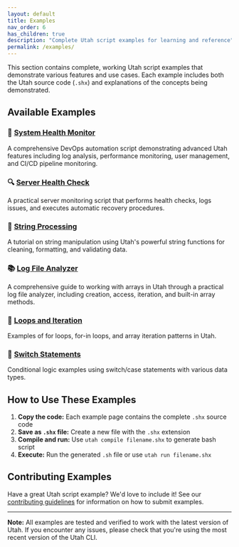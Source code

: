 ```yaml
---
layout: default
title: Examples
nav_order: 6
has_children: true
description: "Complete Utah script examples for learning and reference"
permalink: /examples/
---
```


This section contains complete, working Utah script examples that demonstrate various features and use cases. Each example includes both the Utah source code (`.shx`) and explanations of the concepts being demonstrated.

## Available Examples

### 🏥 [System Health Monitor](system-health-monitor)

A comprehensive DevOps automation script demonstrating advanced Utah features including log analysis, performance monitoring, user management, and CI/CD pipeline monitoring.

### 🔍 [Server Health Check](health-check)

A practical server monitoring script that performs health checks, logs issues, and executes automatic recovery procedures.

### 🧵 [String Processing](string-processing)

A tutorial on string manipulation using Utah's powerful string functions for cleaning, formatting, and validating data.

### 📚 [Log File Analyzer](log-file-analyzer)

A comprehensive guide to working with arrays in Utah through a practical log file analyzer, including creation, access, iteration, and built-in array methods.

### 🔄 [Loops and Iteration](loops)

Examples of for loops, for-in loops, and array iteration patterns in Utah.

### 🎯 [Switch Statements](switch-case)

Conditional logic examples using switch/case statements with various data types.

## How to Use These Examples

1. **Copy the code:** Each example page contains the complete `.shx` source code
2. **Save as `.shx` file:** Create a new file with the `.shx` extension
3. **Compile and run:** Use `utah compile filename.shx` to generate bash script
4. **Execute:** Run the generated `.sh` file or use `utah run filename.shx`

## Contributing Examples

Have a great Utah script example? We'd love to include it! See our [contributing guidelines](../01-getting-started/contributing.md) for information on how to submit examples.

---

**Note:** All examples are tested and verified to work with the latest version of Utah. If you encounter any issues, please check that you're using the most recent version of the Utah CLI.
